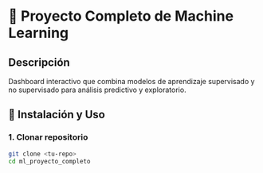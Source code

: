 # 🤖 Proyecto Completo de Machine Learning

## Descripción
Dashboard interactivo que combina modelos de aprendizaje supervisado y no supervisado para análisis predictivo y exploratorio.

## 🚀 Instalación y Uso

### 1. Clonar repositorio
```bash
git clone <tu-repo>
cd ml_proyecto_completo